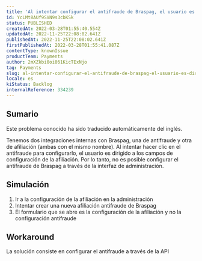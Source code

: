 ```yaml
---
title: 'Al intentar configurar el antifraude de Braspag, el usuario es dirigido a la pantalla de afiliación de Braspag'
id: YcLMt8AUf9SVN9s3cbKSk
status: PUBLISHED
createdAt: 2022-03-28T01:55:40.554Z
updatedAt: 2022-11-25T22:08:02.641Z
publishedAt: 2022-11-25T22:08:02.641Z
firstPublishedAt: 2022-03-28T01:55:41.087Z
contentType: knownIssue
productTeam: Payments
author: 2mXZkbi0oi061KicTExNjo
tag: Payments
slug: al-intentar-configurar-el-antifraude-de-braspag-el-usuario-es-dirigido-a-la-pantalla-de-afiliacion-de-braspag
locale: es
kiStatus: Backlog
internalReference: 334239
---
```


## Sumario

<div class="alert alert-info">
  <p>Este problema conocido ha sido traducido automáticamente del inglés.</p>
</div>


Tenemos dos integraciones internas con Braspag, una de antifraude y otra de afiliación (ambas con el mismo nombre). Al intentar hacer clic en el antifraude para configurarlo, el usuario es dirigido a los campos de configuración de la afiliación. Por lo tanto, no es posible configurar el antifraude de Braspag a través de la interfaz de administración.



## Simulación



1. Ir a la configuración de la afiliación en la administración
2. Intentar crear una nueva afiliación antifraude de Braspag
3. El formulario que se abre es la configuración de la afiliación y no la configuración antifraude



## Workaround


La solución consiste en configurar el antifraude a través de la API

